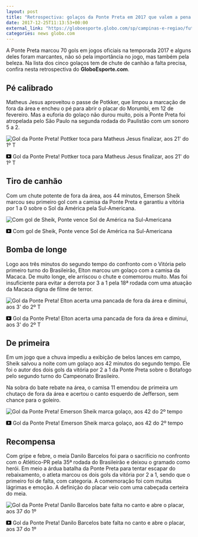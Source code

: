 ```yaml
---
layout: post
title: "Retrospectiva: golaços da Ponte Preta em 2017 que valem a pena ver de novo"
date: 2017-12-25T11:13:53+00:00
external_link: "https://globoesporte.globo.com/sp/campinas-e-regiao/futebol/times/ponte-preta/noticia/retrospectiva-golacos-da-ponte-preta-em-2017-que-valem-a-pena-ver-de-novo.ghtml"
categories: news globo.com
---
```

 
 
 

 
 
 
 

A Ponte Preta marcou 70 gols em jogos oficiais na temporada 2017 e alguns deles foram marcantes, não só pela importância no jogo, mas também pela beleza. Na lista dos cinco golaços tem de chute de canhão a falta precisa, confira nesta retrospectiva do **GloboEsporte.com**.

 
 
 

## Pé calibrado

 
 
 

Matheus Jesus aproveitou o passe de Potkker, que limpou a marcação de fora da área e encheu o pé para abrir o placar do Morumbi, em 12 de fevereiro. Mas a euforia do golaço não durou muito, pois a Ponte Preta foi atropelada pelo São Paulo na segunda rodada do Paulistão com um sonoro 5 a 2.

 
 
 
 <meta itemprop="name" content="Gol da Ponte Preta! Pottker toca para Matheus Jesus finalizar, aos 21' do 1º T"> <meta itemprop="thumbnailUrl" content="https://s02.video.glbimg.com/x720/5647417.jpg"> <meta itemprop="datePublished" content="2017-12-21T20:46:26.320Z"> <meta itemprop="uploadDate" content="2017-12-21T20:46:26.320Z"> 

 

 
  ![Gol da Ponte Preta! Pottker toca para Matheus Jesus finalizar, aos 21' do 1º T](https://s02.video.glbimg.com/x720/5647417.jpg "Gol da Ponte Preta! Pottker toca para Matheus Jesus finalizar, aos 21' do 1º T") 
 
 
 

_<svg xmlns="http://www.w3.org/2000/svg" width="14px" height="11px" viewbox="0 0 14 11"><path d="M14,9.16666667 C14,10.175 13.19,11 12.2,11 L1.8,11 C0.81,11 0,10.175 0,9.16666667 L0,1.83333333 C0,0.825 0.81,0 1.8,0 L12.2,0 C13.19,0 14,0.825 14,1.83333333 L14,9.16666667 Z M10.6,5.5 L5.2,2.5025 L5.2,8.48833333 L10.6,5.5 L10.6,5.5 Z" id="Shape"></path></svg>_ Gol da Ponte Preta! Pottker toca para Matheus Jesus finalizar, aos 21' do 1º T

 
 
 
 

## Tiro de canhão

 
 
 

Com um chute potente de fora da área, aos 44 minutos, Emerson Sheik marcou seu primeiro gol com a camisa da Ponte Preta e garantiu a vitória por 1 a 0 sobre o Sol da América pela Sul-Americana.

 
 
 
 <meta itemprop="name" content="Com gol de Sheik, Ponte vence Sol de América na Sul-Americana"> <meta itemprop="thumbnailUrl" content="https://s03.video.glbimg.com/x720/5976294.jpg"> <meta itemprop="datePublished" content="2017-12-21T20:46:26.320Z"> <meta itemprop="uploadDate" content="2017-12-21T20:46:26.320Z"> 

 

 
  ![Com gol de Sheik, Ponte vence Sol de América na Sul-Americana](https://s03.video.glbimg.com/x720/5976294.jpg "Com gol de Sheik, Ponte vence Sol de América na Sul-Americana") 
 
 
 

_<svg xmlns="http://www.w3.org/2000/svg" width="14px" height="11px" viewbox="0 0 14 11"><path d="M14,9.16666667 C14,10.175 13.19,11 12.2,11 L1.8,11 C0.81,11 0,10.175 0,9.16666667 L0,1.83333333 C0,0.825 0.81,0 1.8,0 L12.2,0 C13.19,0 14,0.825 14,1.83333333 L14,9.16666667 Z M10.6,5.5 L5.2,2.5025 L5.2,8.48833333 L10.6,5.5 L10.6,5.5 Z" id="Shape"></path></svg>_ Com gol de Sheik, Ponte vence Sol de América na Sul-Americana

 
 
 
 

 
 
 

## Bomba de longe

 
 
 

Logo aos três minutos do segundo tempo do confronto com o Vitória pelo primeiro turno do Brasileirão, Elton marcou um golaço com a camisa da Macaca. De muito longe, ele arriscou o chute e comemorou muito. Mas foi insuficiente para evitar a derrota por 3 a 1 pela 18ª rodada com uma atuação da Macaca digna de filme de terror.

 
 
 
 <meta itemprop="name" content="Gol da Ponte Preta! Elton acerta uma pancada de fora da área e diminui, aos 3' do 2º T"> <meta itemprop="thumbnailUrl" content="https://s02.video.glbimg.com/x720/6051797.jpg"> <meta itemprop="datePublished" content="2017-12-21T20:46:26.320Z"> <meta itemprop="uploadDate" content="2017-12-21T20:46:26.320Z"> 

 

 
  ![Gol da Ponte Preta! Elton acerta uma pancada de fora da área e diminui, aos 3' do 2º T](https://s02.video.glbimg.com/x720/6051797.jpg "Gol da Ponte Preta! Elton acerta uma pancada de fora da área e diminui, aos 3' do 2º T") 
 
 
 

_<svg xmlns="http://www.w3.org/2000/svg" width="14px" height="11px" viewbox="0 0 14 11"><path d="M14,9.16666667 C14,10.175 13.19,11 12.2,11 L1.8,11 C0.81,11 0,10.175 0,9.16666667 L0,1.83333333 C0,0.825 0.81,0 1.8,0 L12.2,0 C13.19,0 14,0.825 14,1.83333333 L14,9.16666667 Z M10.6,5.5 L5.2,2.5025 L5.2,8.48833333 L10.6,5.5 L10.6,5.5 Z" id="Shape"></path></svg>_ Gol da Ponte Preta! Elton acerta uma pancada de fora da área e diminui, aos 3' do 2º T

 
 
 
 

## De primeira

 
 
 

Em um jogo que a chuva impediu a exibição de belos lances em campo, Sheik salvou a noite com um golaço aos 42 minutos do segundo tempo. Ele foi o autor dos dois gols da vitória por 2 a 1 da Ponte Preta sobre o Botafogo pelo segundo turno do Campeonato Brasileiro.

 
 
 

Na sobra do bate rebate na área, o camisa 11 emendou de primeira um chutaço de fora da área e acertou o canto esquerdo de Jefferson, sem chance para o goleiro.

 
 
 
 <meta itemprop="name" content="Gol da Ponte Preta! Emerson Sheik marca golaço, aos 42 do 2º tempo"> <meta itemprop="thumbnailUrl" content="https://s02.video.glbimg.com/x720/6091629.jpg"> <meta itemprop="datePublished" content="2017-12-21T20:46:26.320Z"> <meta itemprop="uploadDate" content="2017-12-21T20:46:26.320Z"> 

 

 
  ![Gol da Ponte Preta! Emerson Sheik marca golaço, aos 42 do 2º tempo](https://s02.video.glbimg.com/x720/6091629.jpg "Gol da Ponte Preta! Emerson Sheik marca golaço, aos 42 do 2º tempo") 
 
 
 

_<svg xmlns="http://www.w3.org/2000/svg" width="14px" height="11px" viewbox="0 0 14 11"><path d="M14,9.16666667 C14,10.175 13.19,11 12.2,11 L1.8,11 C0.81,11 0,10.175 0,9.16666667 L0,1.83333333 C0,0.825 0.81,0 1.8,0 L12.2,0 C13.19,0 14,0.825 14,1.83333333 L14,9.16666667 Z M10.6,5.5 L5.2,2.5025 L5.2,8.48833333 L10.6,5.5 L10.6,5.5 Z" id="Shape"></path></svg>_ Gol da Ponte Preta! Emerson Sheik marca golaço, aos 42 do 2º tempo

 
 
 
 

 
 
 

## Recompensa

 
 
 

Com gripe e febre, o meia Danilo Barcelos foi para o sacrifício no confronto com o Atlético-PR pela 35ª rodada do Brasileirão e deixou o gramado como herói. Em meio a árdua batalha da Ponte Preta para tentar escapar do rebaixamento, o atleta marcou os dois gols da vitória por 2 a 1, sendo que o primeiro foi de falta, com categoria. A comemoração foi com muitas lágrimas e emoção. A definição do placar veio com uma cabeçada certeira do meia.

 
 
 
 
 <meta itemprop="name" content="Gol da Ponte Preta! Danilo Barcelos bate falta no canto e abre o placar, aos 37 do 1º"> <meta itemprop="thumbnailUrl" content="https://s03.video.glbimg.com/x720/6291266.jpg"> <meta itemprop="datePublished" content="2017-12-21T20:46:26.320Z"> <meta itemprop="uploadDate" content="2017-12-21T20:46:26.320Z"> 

 

 
  ![Gol da Ponte Preta! Danilo Barcelos bate falta no canto e abre o placar, aos 37 do 1º](https://s03.video.glbimg.com/x720/6291266.jpg "Gol da Ponte Preta! Danilo Barcelos bate falta no canto e abre o placar, aos 37 do 1º") 
 
 
 

_<svg xmlns="http://www.w3.org/2000/svg" width="14px" height="11px" viewbox="0 0 14 11"><path d="M14,9.16666667 C14,10.175 13.19,11 12.2,11 L1.8,11 C0.81,11 0,10.175 0,9.16666667 L0,1.83333333 C0,0.825 0.81,0 1.8,0 L12.2,0 C13.19,0 14,0.825 14,1.83333333 L14,9.16666667 Z M10.6,5.5 L5.2,2.5025 L5.2,8.48833333 L10.6,5.5 L10.6,5.5 Z" id="Shape"></path></svg>_ Gol da Ponte Preta! Danilo Barcelos bate falta no canto e abre o placar, aos 37 do 1º

 
 
 
 

